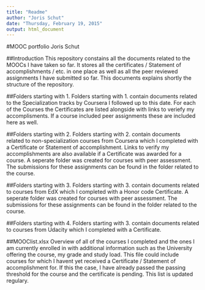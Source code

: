 ```yaml
---
title: "Readme"
author: "Joris Schut"
date: "Thursday, February 19, 2015"
output: html_document
---
```


#MOOC portfolio Joris Schut

##Introduction
This repository constains all the documents related to the MOOCs I have taken so far. It stores all the certificates / Statement of accomplishments / etc. in one place as well as all the peer reviewed assignments I have submitted so far. This documents explains shortly the structure of the repository.

##Folders starting with 1.
Folders starting with 1. contain documents related to the Specialization tracks by Coursera I followed up to this date. For each of the Courses the Certificates are listed alongside with links to veriefy my accomplisments. If a course included peer assignments these are included here as well.

##Folders starting with 2.
Folders starting with 2. contain documents related to non-specialization courses from Coursera which I completed with a Certificate or Statement of accomplishment. Links to verify my accomplishments are also available if a Certificate was awarded for a course. A seperate folder was created for courses with peer assessment. The submissions for these assignments can be found in the folder related to the course.

##Folders starting with 3.
Folders starting with 3. contain documents related to courses from EdX which I completed with a Honor code Certificate. A seperate folder was created for courses with peer assessment. The submissions for these assignments can be found in the folder related to the course.

##Folders starting with 4.
Folders starting with 3. contain documents related to courses from Udacity which I completed with a Certificate.

##MOOClist.xlsx
Overview of all of the courses I completed and the ones I am currently enrolled in with additional information such as the University offering the course, my grade and study load. This file could include courses for which I havent yet received a Certificate / Statement of accomplishment for. If this the case, I have already passed the passing threshold for the course and the certificate is pending. This list is updated regulary.